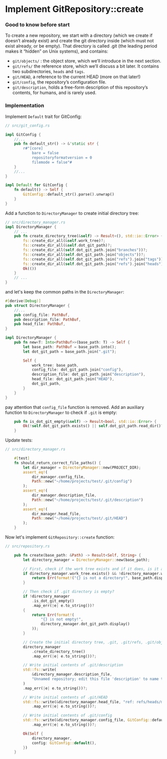 # Implement GitRepository::create

### Good to know before start

To create a new repository, we start with a directory (which we create if doesn’t already exist) and create the git directory inside (which must not exist already, or be empty). That directory is called .git (the leading period makes it “hidden” on Unix systems), and contains:

* `git/objects/` : the object store, which we’ll introduce in the next section.
* `git/refs/` the reference store, which we’ll discuss a bit later. It contains two subdirectories, `heads` and `tags`.
* `git/HEAD`, a reference to the current HEAD (more on that later!)
* `git/config`, the repository’s configuration file.
* `git/description`, holds a free-form description of this repository’s contents, for humans, and is rarely used.

### Implementation

Implement `Default` trait for GitConfig:

```rust
// src/git_config.rs

impl GitConfig {
    //...
    pub fn default_str() -> &'static str {
        r#"[core]
            bare = false
            repositoryformatversion = 0
            filemode = false"#
    }
    //...
}

impl Default for GitConfig {
    fn default() -> Self {
        GitConfig::default_str().parse().unwrap()
    }
}

```

Add a function to `DirectoryManager` to create initial directory tree:

```rust
// src/directory_manager.rs
impl DirectoryManager {
    // ...
    pub fn create_directory_tree(&self) -> Result<(), std::io::Error> {
        fs::create_dir_all(&self.work_tree)?;
        fs::create_dir_all(&self.dot_git_path)?;
        fs::create_dir_all(self.dot_git_path.join("branches"))?;
        fs::create_dir_all(self.dot_git_path.join("objects"))?;
        fs::create_dir_all(self.dot_git_path.join("refs").join("tags"))?;
        fs::create_dir_all(self.dot_git_path.join("refs").join("heads"))?;
        Ok(())
    }
    // ...
}
```

and let's keep the common paths in the `DirectoryManager`:

```rust
#[derive(Debug)]
pub struct DirectoryManager {
    //...
    pub config_file: PathBuf,
    pub description_file: PathBuf,
    pub head_file: PathBuf,
}

impl DirectoryManager {
    pub fn new<T: Into<PathBuf>>(base_path: T) -> Self {
        let base_path: PathBuf = base_path.into();
        let dot_git_path = base_path.join(".git");

        Self {
            work_tree: base_path,
            config_file: dot_git_path.join("config"),
            description_file: dot_git_path.join("description"),
            head_file: dot_git_path.join("HEAD"),
            dot_git_path,
        }
    }
}

```

pay attention that `config_file` function is removed. Add an auxiliary function to `DirectoryManager` to check if `.git` is empty:

```rust
    pub fn is_dot_git_empty(&self) -> Result<bool, std::io::Error> {
        Ok(!self.dot_git_path.exists() || self.dot_git_path.read_dir()?.next().is_none())
    }
```

Update tests:

```rust
// src/directory_manager.rs

    #[test]
    fn should_return_correct_file_paths() {
        let dir_manager = DirectoryManager::new(PROJECT_DIR);
        assert_eq!(
            dir_manager.config_file,
            Path::new("~/home/projects/test/.git/config")
        );
        assert_eq!(
            dir_manager.description_file,
            Path::new("~/home/projects/test/.git/description")
        );
        assert_eq!(
            dir_manager.head_file,
            Path::new("~/home/projects/test/.git/HEAD")
        );
    }
```

Now let's implement `GitRepository::create` function:

```rust
// src/repository.rs

    pub fn create(base_path: &Path) -> Result<Self, String> {
        let directory_manager = DirectoryManager::new(base_path);

        // First, check if the work tree exists and if it does, is it a directory?
        if directory_manager.work_tree.exists() && !directory_manager.work_tree.is_dir() {
            return Err(format!("{} is not a directory!", base_path.display()));
        }

        // Then check if .git directory is empty?
        if !directory_manager
            .is_dot_git_empty()
            .map_err(|e| e.to_string())?
        {
            return Err(format!(
                "{} is not empty!",
                directory_manager.dot_git_path.display()
            ));
        }

        // Create the initial directory tree, .git, .git/refs, .git/objects, etc.
        directory_manager
            .create_directory_tree()
            .map_err(|e| e.to_string())?;

        // Write initial contents of .git/description
        std::fs::write(
            &directory_manager.description_file,
            "Unnamed repository; edit this file 'description' to name the repository.\n",
        )
        .map_err(|e| e.to_string())?;

        // Write initial contents of .git/HEAD
        std::fs::write(&directory_manager.head_file, "ref: refs/heads/master\n")
            .map_err(|e| e.to_string())?;

        // Write initial contents of .git/config
        std::fs::write(&directory_manager.config_file, GitConfig::default_str())
            .map_err(|e| e.to_string())?;

        Ok(Self {
            directory_manager,
            config: GitConfig::default(),
        })
    }
```
